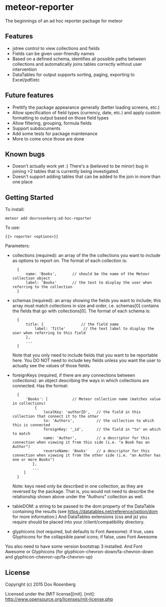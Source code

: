 # meteor-reporter

The beginnings of an ad hoc reporter package for meteor

## Features

* jstree control to view collections and fields
* Fields can be given user-friendly names
* Based on a defined schema, identifies all possible paths between collections and automatically joins tables correctly without user intervention
* DataTables for output supports sorting, paging, exporting to Excel/pdf/etc

## Future features
* Prettify the package appearance generally (better loading screens, etc.)
* Allow specification of field types (currency, date, etc.) and apply custom formatting to output based on those field types
* Allow filtering, grouping, formula fields
* Support subdocuments
* Add some tests for package maintenance
* More to come once those are done

## Known bugs
* Doesn't actually work yet :)  There's a (believed to be minor) bug in joining >2 tables that is currently being investigated.
* Doesn't support adding tables that can be added to the join in more than one place

## Getting Started

To install:

`meteor add dovrosenberg:ad-hoc-reporter`

To use:

    {{> reporter <options>}}

Parameters:
* collections (required): an array of the the collections you want to include as options to report on.  The format of each collection is:

        {
            name: 'Books',       // should be the name of the Meteor collection object
            label: 'Books'       // the text to display the user when referring to the collection
        }

* schemas (required): an array showing the fields you want to include; this array must match collections in size and order, i.e. schemas[0] contains the fields that go with collections[0].  The format of each schema is:

        {
            title: {                 // the field name
                label: 'Title'        // the text label to display the user when referring to this field
            },
            ...
        }

   Note that you only need to include fields that you want to be reportable here.  You DO NOT need to include key fields unless you want the user to actually see the values of those fields.
* foreignKeys (required, if there are any connections between collections): an object describing the ways in which collections are connected.  Has the format:

        {
            'Books': [           // Meteor collection name (matches value in collections)
                {
                    localKey: 'authorID',   // the field in this collection that connect it to the other
                    to: 'Authors',          // the collection to which this is connected
                    foreignKey: '_id',      // the field in "to" on which to match
                    name: 'Author',         // a descriptor for this connection when viewing it from this side (i.e. "a Book has an Author")
                    reverseName: 'Books'    // a descriptor for this connection when viewing it from the other side (i.e. "an Author has one or more Books")
               },
               ...
           ]
        }

   Note: keys need only be described in one collection, as they are reversed by the package.  That is, you would not need to describe the relationship shown above under the "Authors" collection as well.  
* tableDOM: a string to be passed to the dom property of the DataTable containing the results (see https://datatables.net/reference/option/dom for more information.)  And DataTables extensions (css and js) you require should be placed into your /client/compatibility directory.
* glyphicons (not required, but defaults to Font Awesome): if true, uses Glyphicons for the collapsible panel icons; if false, uses Font Awesome

You also need to have some version bootstrap 3 installed.  And Font Awesome or Glyphicons (for glyphicon-chevron-down/fa-chevron-down and  glyphicon-chevron-up/fa-chevron-up)


## License
Copyright (c) 2015 Dov Rosenberg

Licensed under the [MIT license][mit].
[mit]: http://www.opensource.org/licenses/mit-license.php
